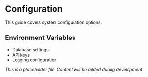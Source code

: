 # Configuration

This guide covers system configuration options.

## Environment Variables

- Database settings
- API keys
- Logging configuration

*This is a placeholder file. Content will be added during development.*